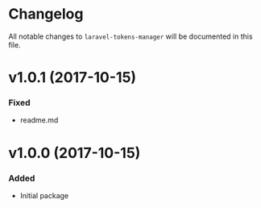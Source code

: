 # Changelog

All notable changes to `laravel-tokens-manager` will be documented in this file.

# v1.0.1 (2017-10-15)

### Fixed
- readme.md

# v1.0.0 (2017-10-15)

### Added
- Initial package

